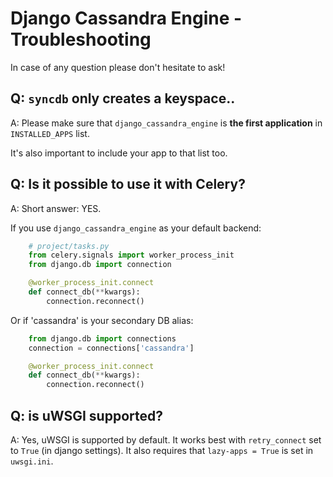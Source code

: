 # Django Cassandra Engine - Troubleshooting

In case of any question please don't hesitate to ask!

## **Q:  `syncdb` only creates a keyspace..**

A: Please make sure that `django_cassandra_engine` is 
**the first application** in `INSTALLED_APPS` list.

It's also important to include your app to that list too.

## **Q:  Is it possible to use it with Celery?**

A: Short answer: YES.

If you use `django_cassandra_engine` as your default backend:

``` python
    # project/tasks.py
    from celery.signals import worker_process_init
    from django.db import connection

    @worker_process_init.connect
    def connect_db(**kwargs):
        connection.reconnect()
```

Or if 'cassandra' is your secondary DB alias:

``` python
    from django.db import connections
    connection = connections['cassandra']

    @worker_process_init.connect
    def connect_db(**kwargs):
        connection.reconnect()
```

## **Q: is uWSGI supported?**

A: Yes, uWSGI is supported by default. 
It works best with `retry_connect` set to `True` (in django settings).
It also requires that `lazy-apps = True` is set in `uwsgi.ini`.
